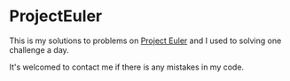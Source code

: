 # ProjectEuler

This is my solutions to problems on [Project Euler][0] and I used to solving one challenge a day.

It's welcomed to contact me if there is any mistakes in my code.

[0]: https://projecteuler.net
